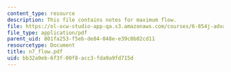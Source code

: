 ```yaml
---
content_type: resource
description: This file contains notes for maximum flow.
file: https://ol-ocw-studio-app-qa.s3.amazonaws.com/courses/6-854j-advanced-algorithms-fall-2005/bb32a9eb6f3f00f8acc3fda9a9fd715d_n7_flow.pdf
file_type: application/pdf
parent_uid: 801fa253-f5eb-de84-048e-e39c0b02cd11
resourcetype: Document
title: n7_flow.pdf
uid: bb32a9eb-6f3f-00f8-acc3-fda9a9fd715d
---
```

